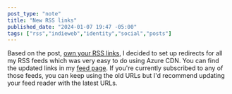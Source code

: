 ```yaml
---
post_type: "note" 
title: "New RSS links"
published_date: "2024-01-07 19:47 -05:00"
tags: ["rss","indieweb","identity","social","posts"]
---
```


Based on the post, [own your RSS links](/responses/own-your-rss-links), I decided to set up redirects for all my RSS feeds which was very easy to do using Azure CDN. You can find the updated links in my [feed page](/feed). If you're currently subscribed to any of those feeds, you can keep using the old URLs but I'd recommend updating your feed reader with the latest URLs. 